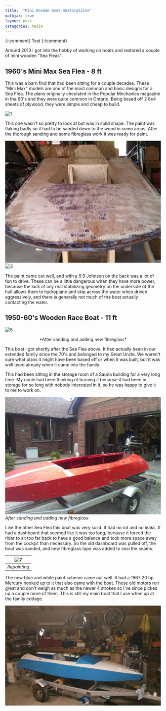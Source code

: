 ```yaml
---
title:  "Mini Wooden Boat Restorations"
mathjax: true
layout: post
categories: media
---
```


{::comment}
Test
{:/comment}

Around 2013 I got into the hobby of working on boats and restored a couple of mini wooden "Sea Fleas". 
## 1960's Mini Max Sea Flea - 8 ft

This was a barn find that had been sitting for a couple decades. These "Mini Max" models are one of the most common and basic designs for a Sea Flea. The plans originally circulated in the Popular Mechanics magazine in the 60's and they were quite common in Ontario. Being based off 2 8x4 sheets of plywood, they were simple and cheap to build. 

![1](/assets/images/2022-08-12-mini-wooden-boat-restoration/IMAG0178_179.jpg.png)

This one wasn't so pretty to look at but was in solid shape. The paint was flaking badly so it had to be sanded down to the wood in some areas. After the thorough sanding and some fibreglass work it was ready for paint.

![2](/assets/images/2022-08-12-mini-wooden-boat-restoration/IMAG0217.jpg)
![3](/assets/images/2022-08-12-mini-wooden-boat-restoration/100_2406_2408.png)

The paint came out well, and with a 9.9 Johnson on the back was a lot of fun to drive. These can be a little dangerous when they have more power, because the lack of any real stabilizing geometry on the underside of the hull allows them to hydroplane and skip across the water when driven aggressively, and there is generally not much of the boat actually contacting the water.
## 1950-60's Wooden Race Boat - 11 ft

![5](/assets/images/2022-08-12-mini-wooden-boat-restoration/DSC02543_0520.png)
<p style="text-align: center;">*After sanding and adding new fibreglass*</p>

This boat I got shortly after the Sea Flea above. It had actually been in our extended family since the 70's and belonged to my Great Uncle. We weren't sure what plans it might have been based off or when it was built, but it was well used already when it came into the family.

This had been sitting in the storage room of a Sauna building for a very long time. My uncle had been thinking of burning it because it had been in storage for so long with nobody interested in it, so he was happy to give it to me to work on.

![6](/assets/images/2022-08-12-mini-wooden-boat-restoration/IMG_20130710_191915.jpg)
*After sanding and adding new fibreglass*

Like the other Sea Flea this boat was very solid. It had no rot and no leaks. It had a dashboard that seemed like it was too long, because it forced the rider to sit too far back to have a good balance and took more space away from the cockpit than necessary. So the old dashboard was pulled off, the boat was sanded, and new fibreglass tape was added to seal the seams.

| ![7](/assets/images/2022-08-12-mini-wooden-boat-restoration/IMG_20130520_0717.png) | 
|:--:| 
| *Repainting* |

The new blue and white paint scheme came out well. It had a 1967 20 hp Mercury hooked up to it that also came with the boat. These old motors run great and don't weigh as much as the newer 4 strokes so I've since picked up a couple more of them. This is still my main boat that I use when up at the family cottage.

![8](/assets/images/2022-08-12-mini-wooden-boat-restoration/IMG_20130801_231322c.jpg)






